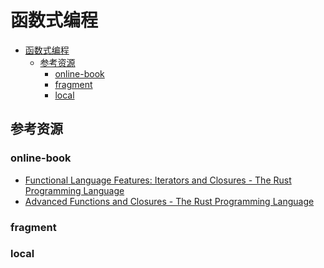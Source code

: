 # 函数式编程

<!--ts-->
* [函数式编程](#函数式编程)
   * [参考资源](#参考资源)
      * [online-book](#online-book)
      * [fragment](#fragment)
      * [local](#local)

<!-- Created by https://github.com/ekalinin/github-markdown-toc -->
<!-- Added by: kuanhsiaokuo, at: Thu Jun 23 00:28:17 CST 2022 -->

<!--te-->

## 参考资源

### online-book

- [Functional Language Features: Iterators and Closures - The Rust Programming Language](https://doc.rust-lang.org/book/ch13-00-functional-features.html)
- [Advanced Functions and Closures - The Rust Programming Language](https://doc.rust-lang.org/book/ch19-05-advanced-functions-and-closures.html)

### fragment

### local
